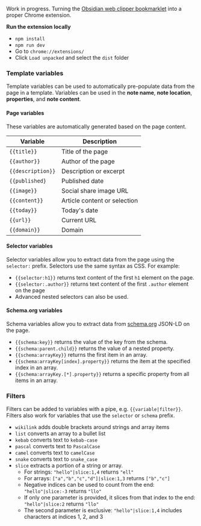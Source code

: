 Work in progress. Turning the [Obsidian web clipper bookmarklet](https://stephango.com/obsidian-web-clipper) into a proper Chrome extension.

**Run the extension locally**

- `npm install`
- `npm run dev`
- Go to `chrome://extensions/`
- Click `Load unpacked` and select the `dist` folder

### Template variables

Template variables can be used to automatically pre-populate data from the page in a template. Variables can be used in the **note name**, **note location**, **properties**, and **note content**.

#### Page variables

These variables are automatically generated based on the page content.

| Variable          | Description                  |
| ----------------- | ---------------------------- |
| `{{title}}`       | Title of the page            |
| `{{author}}`      | Author of the page           |
| `{{description}}` | Description or excerpt       |
| `{{published}`    | Published date               |
| `{{image}}`       | Social share image URL       |
| `{{content}}`     | Article content or selection |
| `{{today}}`       | Today's date                 |
| `{{url}}`         | Current URL                  |
| `{{domain}}`      | Domain                       |

#### Selector variables

Selector variables allow you to extract data from the page using the `selector:` prefix.  Selectors use the same syntax as CSS. For example:
 
- `{{selector:h1}}` returns text content of the first `h1` element on the page.
- `{{selector:.author}}` returns text content of the first `.author` element on the page
- Advanced nested selectors can also be used.

#### Schema.org variables

Schema variables allow you to extract data from [schema.org](https://schema.org/) JSON-LD on the page.

- `{{schema:key}}` returns the value of the key from the schema.
- `{{schema:parent.child}}` returns the value of a nested property.
- `{{schema:arrayKey}}` returns the first item in an array.
- `{{schema:arrayKey[index].property}}` returns the item at the specified index in an array.
- `{{schema:arrayKey.[*].property}}` returns a specific property from all items in an array.

### Filters

Filters can be added to variables with a pipe, e.g. `{{variable|filter}}`. Filters also work for variables that use the `selector` or `schema` prefix.

- `wikilink` adds double brackets around strings and array items
- `list` converts an array to a bullet list
- `kebab` converts text to `kebab-case`
- `pascal` converts text to `PascalCase`
- `camel` converts text to `camelCase`
- `snake` converts text to `snake_case`
- `slice` extracts a portion of a string or array.
	- For strings: `"hello"|slice:1,4` returns `"ell"`
	- For arrays: `["a","b","c","d"]|slice:1,3` returns `["b","c"]`
	- Negative indices can be used to count from the end: `"hello"|slice:-3` returns `"llo"`
	- If only one parameter is provided, it slices from that index to the end: `"hello"|slice:2` returns `"llo"`
	- The second parameter is exclusive: `"hello"|slice:1,4` includes characters at indices 1, 2, and 3

